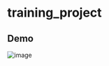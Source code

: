 # training_project

## Demo
![image](https://github.com/user-attachments/assets/8bde957a-c8c3-4bce-8db7-041aaa5763a8)
